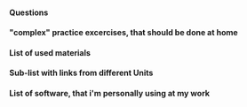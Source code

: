 #### Questions

#### "complex" practice excercises, that should be done at home

#### List of used materials

#### Sub-list with links from different Units

#### List of software, that i'm personally using at my work

####
